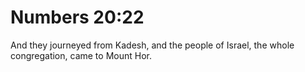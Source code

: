 # Numbers 20:22

And they journeyed from Kadesh, and the people of Israel, the whole congregation, came to Mount Hor.
